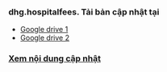 ### dhg.hospitalfees. Tải bản cập nhật tại

-  [Google drive 1](https://drive.google.com/drive/u/0/folders/1RbeOCD7xo4ykxMIYoWIIFpa4CGyEFK0H)
-  [Google drive 2](https://drive.google.com/drive/u/0/folders/1P5fwwDAB3mwOiLydvbRMZgbuBoY-FN5t)

### [Xem nội dung cập nhật](https://github.com/oth-dhghospital/dhg.hospitalfees/commits/main)
